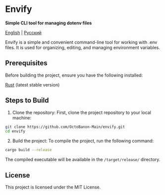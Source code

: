 # Envify

**Simple CLI tool for managing dotenv files**

[English](README.md) | [Русский](README.ru.md)

Envify is a simple and convenient command-line tool for working with .env files. It is used for organizing, editing, and managing environment variables.

## Prerequisites

Before building the project, ensure you have the following installed:

[Rust](https://www.rust-lang.org/tools/install) (latest stable version)

## Steps to Build

1. Clone the repository:
First, clone the project repository to your local machine:

```bash
git clone https://github.com/OctoBanon-Main/envify.git
cd envify
```

2. Build the project:
To compile the project, run the following command:

```bash
cargo build --release
```

The compiled executable will be available in the `/target/release/` directory.

## License

This project is licensed under the MIT License.
